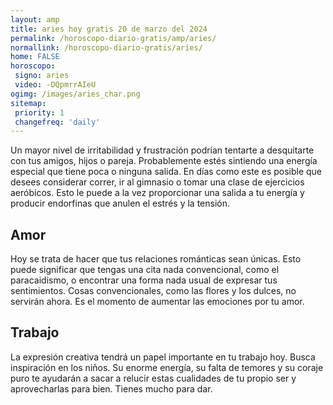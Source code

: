 ```yaml
---
layout: amp
title: aries hoy gratis 20 de marzo del 2024 
permalink: /horoscopo-diario-gratis/amp/aries/
normallink: /horoscopo-diario-gratis/aries/
home: FALSE
horoscopo:
 signo: aries
 video: -DQpmrrAIeU
ogimg: /images/aries_char.png
sitemap:
 priority: 1
 changefreq: 'daily'
---
```



Un mayor nivel de irritabilidad y frustración podrían tentarte a desquitarte con tus amigos, hijos o pareja. Probablemente estés sintiendo una energía especial que tiene poca o ninguna salida. En días como este es posible que desees considerar correr, ir al gimnasio o tomar una clase de ejercicios aeróbicos. Esto le puede a la vez proporcionar una salida a tu energía y producir endorfinas que anulen el estrés y la tensión.

## Amor

Hoy se trata de hacer que tus relaciones románticas sean únicas. Esto puede significar que tengas una cita nada convencional, como el paracaidismo, o encontrar una forma nada usual de expresar tus sentimientos. Cosas convencionales, como las flores y los dulces, no servirán ahora. Es el momento de aumentar las emociones por tu amor.

## Trabajo

La expresión creativa tendrá un papel importante en tu trabajo hoy. Busca inspiración en los niños. Su enorme energía, su falta de temores y su coraje puro te ayudarán a sacar a relucir estas cualidades de tu propio ser y aprovecharlas para bien. Tienes mucho para dar.